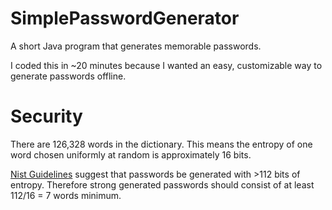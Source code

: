 # SimplePasswordGenerator
A short Java program that generates memorable passwords.

I coded this in ~20 minutes because I wanted an easy, customizable way to generate passwords offline.

# Security
There are 126,328 words in the dictionary.
This means the entropy of one word chosen uniformly at random is approximately 16 bits.

[Nist Guidelines](https://pages.nist.gov/800-63-3/sp800-63b.html) suggest that passwords be generated with >112 bits of entropy.
Therefore strong generated passwords should consist of at least 112/16 = 7 words minimum.
